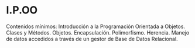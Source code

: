 # I.P.OO
Contenidos mínimos: Introducción a la Programación Orientada a Objetos. Clases y Métodos. Objetos. Encapsulación. Polimorfismo. Herencia. Manejo de datos accedidos a través de un gestor de Base de Datos Relacional.
